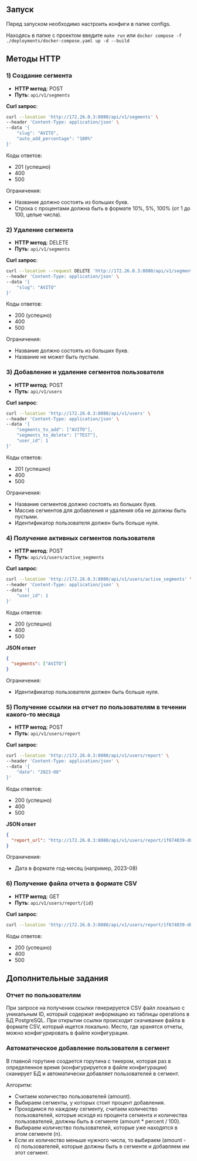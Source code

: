 ## Запуск
Перед запуском необходимо настроить конфиги в папке configs. 

Находясь в папке с проектом введите `make run` или `docker compose -f ./deployments/docker-compose.yaml up -d --build
`

## Методы HTTP

### 1) Создание сегмента

- **HTTP метод**: POST
- **Путь**: `api/v1/segments`

**Curl запрос**:

```bash
curl --location 'http://172.26.0.3:8080/api/v1/segments' \
--header 'Content-Type: application/json' \
--data '{
    "slug": "AVITO",
    "auto_add_percentage": "100%"
}'
```
Коды ответов:

- 201 (успешно)
- 400
- 500

Ограничения:

- Название должно состоять из больших букв.
- Строка с процентами должна быть в формате 10%, 5%, 100% (от 1 до 100, целые числа).

### 2) Удаление сегмента

- **HTTP метод**: DELETE
- **Путь**: `api/v1/segments`

**Curl запрос**:

```bash
curl --location --request DELETE 'http://172.26.0.3:8080/api/v1/segments' \
--header 'Content-Type: application/json' \
--data '{
    "slug": "AVITO"
}'
```
Коды ответов:

- 200 (успешно)
- 400
- 500

Ограничения:

- Название должно состоять из больших букв.
- Название не может быть пустым.

### 3) Добавление и удаление сегментов пользователя

- **HTTP метод**: POST
- **Путь**: `api/v1/users`

**Curl запрос**:

```bash
curl --location 'http://172.26.0.3:8080/api/v1/users' \
--header 'Content-Type: application/json' \
--data '{
    "segments_to_add": ["AVITO"],
    "segments_to_delete": ["TEST"],
    "user_id": 1
}'
```
Коды ответов:

- 201 (успешно)
- 400
- 500

Ограничения:

- Название сегментов должно состоять из больших букв.
- Массив сегментов для добавления и удаления оба не должны быть пустыми.
- Идентификатор пользователя должен быть больше нуля.

### 4) Получение активных сегментов пользователя

- **HTTP метод**: POST
- **Путь**: `api/v1/users/active_segments`

**Curl запрос**:

```bash
curl --location 'http://172.26.0.3:8080/api/v1/users/active_segments' \
--header 'Content-Type: application/json' \
--data '{
    "user_id": 1
}'
```
Коды ответов:

- 200 (успешно)
- 400
- 500

**JSON ответ**

```JSON
{
  "segments": ["AVITO"]
}
```

Ограничения:

- Идентификатор пользователя должен быть больше нуля.

### 5) Получение ссылки на отчет по пользователям в течении какого-то месяца

- **HTTP метод**: POST
- **Путь**: `api/v1/users/report`

**Curl запрос**:

```bash
curl --location 'http://172.26.0.3:8080/api/v1/users/report' \
--header 'Content-Type: application/json' \
--data '{
    "date": "2023-08"
}'
```
Коды ответов:

- 200 (успешно)
- 400
- 500

**JSON ответ**

```JSON
{
  "report_url": "http://172.26.0.3:8080/api/v1/users/report/1f674039-d035-4b1a-ac8b-51b67ab350e1"
}
```

Ограничения:

- Дата в формате год-месяц (например, 2023-08)

### 6) Получение файла отчета в формате CSV

- **HTTP метод**: GET
- **Путь**: `api/v1/users/report/{id}`

**Curl запрос**:

```bash
curl --location 'http://172.26.0.3:8080/api/v1/users/report/1f674039-d035-4b1a-ac8b-51b67ab350e1'
```
Коды ответов:

- 200 (успешно)
- 400
- 500

## Дополнительные задания

### Отчет по пользователям
При запросе на получении ссылки генерируется CSV файл локально с уникальным ID, который содержит информацию из таблицы operations в БД PostgreSQL. При открытии ссылки происходит скачивание файла в формате CSV, который ищется локально. Место, где хранятся отчеты, можно конфигурировать в файле конфигурации.

### Автоматическое добавление пользователя в сегмент
В главной горутине создается горутина с тикером, которая раз в определенное время (конфигурируется в файле конфигурации) сканирует БД и автоматически добавляет пользователей в сегмент.

Алгоритм:
- Считаем количество пользователей (amount).
- Выбираем сегменты, у которых стоит процент добавления.
- Проходимся по каждому сегменту, считаем количество пользователей, которые исходя из процента сегмента и количества пользователей, должны быть в сегменте (amount * percent / 100).
- Выбираем количество пользователей, которые уже находятся в этом сегменте (n).
- Если их количество меньше нужного числа, то выбираем (amount - n) пользователей, которые должны быть в сегменте и добавляем им этот сегмент.